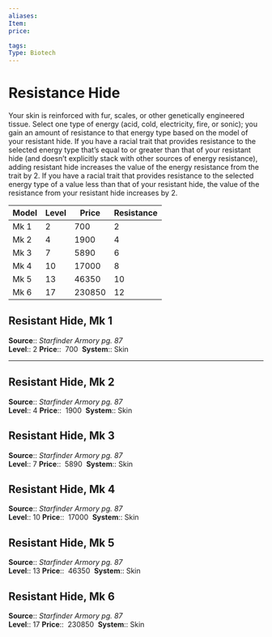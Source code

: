 ```yaml
---
aliases: 
Item:
price:  

tags: 
Type: Biotech
---
```


# Resistance Hide

Your skin is reinforced with fur, scales, or other genetically engineered tissue. Select one type of energy (acid, cold, electricity, fire, or sonic); you gain an amount of resistance to that energy type based on the model of your resistant hide. If you have a racial trait that provides resistance to the selected energy type that’s equal to or greater than that of your resistant hide (and doesn’t explicitly stack with other sources of energy resistance), adding resistant hide increases the value of the energy resistance from the trait by 2. If you have a racial trait that provides resistance to the selected energy type of a value less than that of your resistant hide, the value of the resistance from your resistant hide increases by 2.


| Model | Level | Price   | Resistance |
|-------|-------|---------|------------|
| Mk 1  | 2     | 700     | 2          |
| Mk 2  | 4     | 1900   | 4          |
| Mk 3  | 7     | 5890   | 6          |
| Mk 4  | 10    | 17000  | 8          |
| Mk 5  | 13    | 46350  | 10         |
| Mk 6  | 17    | 230850 | 12         |

## Resistant Hide, Mk 1

**Source**:: _Starfinder Armory pg. 87_  
**Level**:: 2
**Price**::  700 
**System**:: Skin  
  

---

## Resistant Hide, Mk 2

**Source**:: _Starfinder Armory pg. 87_  
**Level**:: 4
**Price**::  1900 
**System**:: Skin  
  

## Resistant Hide, Mk 3

**Source**:: _Starfinder Armory pg. 87_  
**Level**:: 7
**Price**::  5890 
**System**:: Skin  
  

## Resistant Hide, Mk 4

**Source**:: _Starfinder Armory pg. 87_  
**Level**:: 10
**Price**::  17000 
**System**:: Skin  
  

## Resistant Hide, Mk 5

**Source**:: _Starfinder Armory pg. 87_  
**Level**:: 13
**Price**::  46350 
**System**:: Skin  
  

## Resistant Hide, Mk 6

**Source**:: _Starfinder Armory pg. 87_  
**Level**:: 17
**Price**::  230850 
**System**:: Skin
